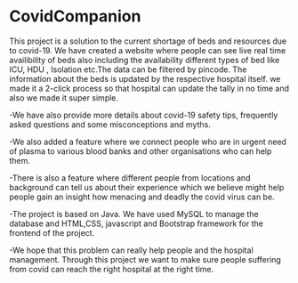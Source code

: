 # CovidCompanion

This project is a solution to the current shortage of beds and resources due to covid-19. We have created a website where people can see live real time availibility of beds also including the availability different types of bed like ICU, HDU , Isolation etc.The data can be filtered by pincode. The information about the beds is updated by the respective hospital itself. we made it a 2-click process so that hospital can update the tally in no time and also we made it super simple.

-We have also provide more details about covid-19 safety tips, frequently asked questions and some misconceptions and myths.

-We also added a feature where we connect people who are in urgent need of plasma to various blood banks and other organisations who can help them.

-There is also a feature where different people from locations and background can tell us about their experience which we believe might help people gain an insight how menacing and deadly the covid virus can be.

-The project is based on Java. We have used MySQL to manage the database and HTML,CSS, javascript and Bootstrap framework for the frontend of the project.

-We hope that this problem can really help people and the hospital management. Through this project we want to make sure people suffering from covid can reach the right hospital at the right time.
